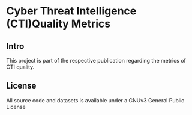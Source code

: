 
# Cyber Threat Intelligence (CTI)Quality Metrics

## Intro
This project is part of the respective publication regarding the metrics of CTI quality. 

## License
All source code and datasets is available under a GNUv3 General Public License 
